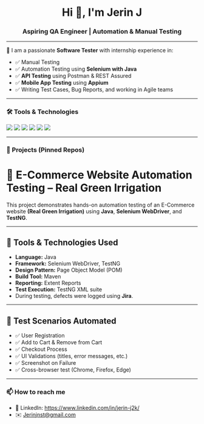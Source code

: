 <h1 align="center">Hi 👋, I'm Jerin J</h1>
<h3 align="center">Aspiring QA Engineer | Automation & Manual Testing</h3>

---

🧪 I am a passionate **Software Tester** with internship experience in:

- ✅ Manual Testing
- ✅ Automation Testing using **Selenium with Java**
- ✅ **API Testing** using Postman & REST Assured
- ✅ **Mobile App Testing** using **Appium**
- ✅ Writing Test Cases, Bug Reports, and working in Agile teams

---

### 🛠️ Tools & Technologies
<p>
  <img src="https://img.shields.io/badge/Java-ED8B00?style=flat&logo=java&logoColor=white"/>
  <img src="https://img.shields.io/badge/Selenium-43B02A?style=flat&logo=selenium&logoColor=white"/>
  <img src="https://img.shields.io/badge/Appium-663399?style=flat&logo=appium&logoColor=white"/>
  <img src="https://img.shields.io/badge/Postman-FF6C37?style=flat&logo=postman&logoColor=white"/>
  <img src="https://img.shields.io/badge/TestNG-blue?style=flat"/>
  <img src="https://img.shields.io/badge/JIRA-0052CC?style=flat&logo=jira&logoColor=white"/>
</p>

---

### 📌 Projects (Pinned Repos)
# 🛒 E-Commerce Website Automation Testing – Real Green Irrigation

This project demonstrates hands-on automation testing of an E-Commerce website **(Real Green Irrigation)** using **Java**, **Selenium WebDriver**, and **TestNG**.

---

## 🔧 Tools & Technologies Used

- **Language:** Java
- **Framework:** Selenium WebDriver, TestNG
- **Design Pattern:** Page Object Model (POM)
- **Build Tool:** Maven
- **Reporting:** Extent Reports
- **Test Execution:** TestNG XML suite
- During testing, defects were logged using **Jira**.

---

## 🧪 Test Scenarios Automated

- ✅ User Registration
- ✅ Add to Cart & Remove from Cart
- ✅ Checkout Process
- ✅ UI Validations (titles, error messages, etc.)
- ✅ Screenshot on Failure
- ✅ Cross-browser test (Chrome, Firefox, Edge)

---

### 📫 How to reach me
- 💼 LinkedIn: https://www.linkedin.com/in/jerin-j2k/
- ✉️ Jerinjnst@gmail.com
